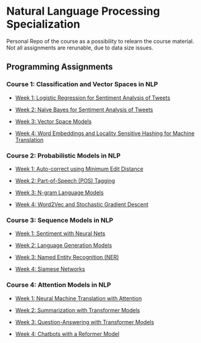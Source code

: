 # Natural Language Processing Specialization

Personal Repo of the course as a possibility to relearn the course material.
Not all assignments are rerunable, due to data size issues.


## Programming Assignments

### Course 1: Classification and Vector Spaces in NLP


- [Week 1: Logistic Regression for Sentiment Analysis of Tweets](https://github.com/SteffenHaeussler/natural_language_processing/blob/main/module_1_nlp_with_classification_and_vector_space/week_1_sentiment_analysis_with_logistic_regression/C1_W1_Assignment.ipynb)

- [Week 2: Naïve Bayes for Sentiment Analysis of Tweets](https://github.com/SteffenHaeussler/natural_language_processing/blob/main/module_1_nlp_with_classification_and_vector_space/week_2_sentiment_analysis_with_naive_bayes/C1_W2_lecture_nb_01_visualizing_naive_bayes.ipynb)

- [Week 3: Vector Space Models](https://github.com/SteffenHaeussler/natural_language_processing/blob/main/module_1_nlp_with_classification_and_vector_space/week_3_vector_space_models/C1_W3_Assignment.ipynb)

- [Week 4: Word Embeddings and Locality Sensitive Hashing for Machine Translation](https://github.com/SteffenHaeussler/natural_language_processing/blob/main/module_1_nlp_with_classification_and_vector_space/week_4_machine_translation_and_document_search/C1_W4_Assignment.ipynb)



### Course 2: Probabilistic Models in NLP


- [Week 1: Auto-correct using Minimum Edit Distance](https://github.com/SteffenHaeussler/natural_language_processing/blob/main/module_2_nlp_with_probabilistic_models/week_1_autocorrect/C2_W1_Assignment.ipynb)


- [Week 2: Part-of-Speech (POS) Tagging](https://github.com/SteffenHaeussler/natural_language_processing/blob/main/module_2_nlp_with_probabilistic_models/week_2_pos_tagging_and_hmm/C2_W2_Assignment.ipynb)


- [Week 3: N-gram Language Models](https://github.com/SteffenHaeussler/natural_language_processing/blob/main/module_2_nlp_with_probabilistic_models/week_3_autocomplete_and_language_models/C2_W3_Assignment.ipynb)


- [Week 4: Word2Vec and Stochastic Gradient Descent](https://github.com/SteffenHaeussler/natural_language_processing/blob/main/module_2_nlp_with_probabilistic_models/week_4_word_embeddings_with_nn/C2_W4_Assignment.ipynb)


### Course 3: Sequence Models in NLP


- [Week 1: Sentiment with Neural Nets](https://github.com/SteffenHaeussler/natural_language_processing/blob/main/module_3_with_sequence_models/week_1_neural_network_for_sentiment_analysis/C3_W1_Assignment.ipynb)


- [Week 2: Language Generation Models](https://github.com/SteffenHaeussler/natural_language_processing/blob/main/module_3_with_sequence_models/week_2_rnn_for_language_modeling/C3_W2_Assignment.ipynb)


- [Week 3: Named Entity Recognition (NER)](https://github.com/SteffenHaeussler/natural_language_processing/blob/main/module_3_with_sequence_models/week_3_lstm_and_named_entity_recognition/C3_W3_Assignment.ipynb)


- [Week 4: Siamese Networks](https://github.com/SteffenHaeussler/natural_language_processing/blob/main/module_3_with_sequence_models/week_4_siamese_networks/C3_W4_Assignment.ipynb)


### Course 4: Attention Models in NLP


- [Week 1: Neural Machine Translation with Attention](https://github.com/SteffenHaeussler/natural_language_processing/blob/main/module_4_with_attention_models/week_1_neural_machine_translation/C4_W1_Assignment.ipynb)


- [Week 2: Summarization with Transformer Models](https://github.com/SteffenHaeussler/natural_language_processing/blob/main/module_4_with_attention_models/week_2_text_summarization/C4_W2_Assignment.ipynb)


- [Week 3: Question-Answering with Transformer Models](https://github.com/SteffenHaeussler/natural_language_processing/blob/main/module_4_with_attention_models/week_3_question_answering/C4_W3_Assignment.ipynb)


- [Week 4: Chatbots with a Reformer Model](https://github.com/SteffenHaeussler/natural_language_processing/blob/main/module_4_with_attention_models/week_4_chatbot/C4_W4_Assignment.ipynb)

